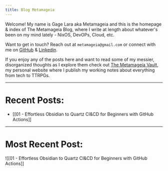 ```yaml
---
title: Blog Metamageia
---
```


Welcome! My name is Gage Lara aka Metamageia and this is the homepage & index of The Metamageia Blog, where I write at length about whatever's been on my mind lately - NixOS, DevOPs, Cloud, etc. 

Want to get in touch? Reach out at `metamageia@gmail.com` or connect with me on [GitHub](https://github.com/metamageia) & [Linkedin](https://www.linkedin.com/in/gage-lara-53946036b/). 

If you enjoy any of the posts here and want to read some of my messier, disorganized thoughts as I explore them check out [The Metamageia Vault](https://metamageia.github.io/The-Metamageia-Vault/), my personal website where I publish my working notes about everything from tech to TTRPGs. 

---

# Recent Posts:
- [[01 - Effortless Obsidian to Quartz CI&CD for Beginners with GitHub Actions]]

---

# Most Recent Post:

![[01 - Effortless Obsidian to Quartz CI&CD for Beginners with GitHub Actions]]